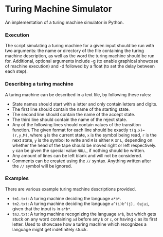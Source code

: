# Turing Machine Simulator

An implementation of a turing machine simulator in Python.

### Execution
The script simulating a turing machine for a given input should be run with two arguments: the name or directory of the file containing the turing machine description, as well as the word the turing machine should be run for. Additional, optional arguments include -g (to enable graphical showcase of machine execution) and -d followed by a float (to set the delay between each step).

### Describing a turing machine
A turing machine can be described in a text file, by following these rules:
* State names should start with a letter and only contain letters and digits.
* The first line should contain the name of the starting state.
* The second line should contain the name of the accept state.
* The third line should contain the name of the reject state.
* Any of the following lines should contain values of the transition function. The given format for each line should be exactly `t(q,x)=(r,y,M)`, where `q` is the current state, `x` is the symbol being read, `r` is the next state, `y` is the symbol to write and `M` is either `R` or `L`, depending on whether the head of the tape should be moved right or left respectively. `y` can be given the special value `NULL`, if nothing should be written.
* Any amount of lines can be left blank and will not be considered.
* Comments can be created using the `//` syntax. Anything written after the `//` symbol will be ignored.

### Examples
There are various example turing machine descriptions provided.
* `tm1.txt`: A turing machine deciding the language `a*b*`.
* `tm2.txt`: A turing machine deciding the language `a^(i)b^(j), 0≤j≤i`, given that the input is in `a*b*`.
* `tm3.txt`: A turing machine recognizing the language `a*b`, but which gets stuck on any word containing `ad` before any `b` or `c`, or having `d` as its first letter. Used to showcase how a turing machine which recognizes a language might get indefinitely stuck.

